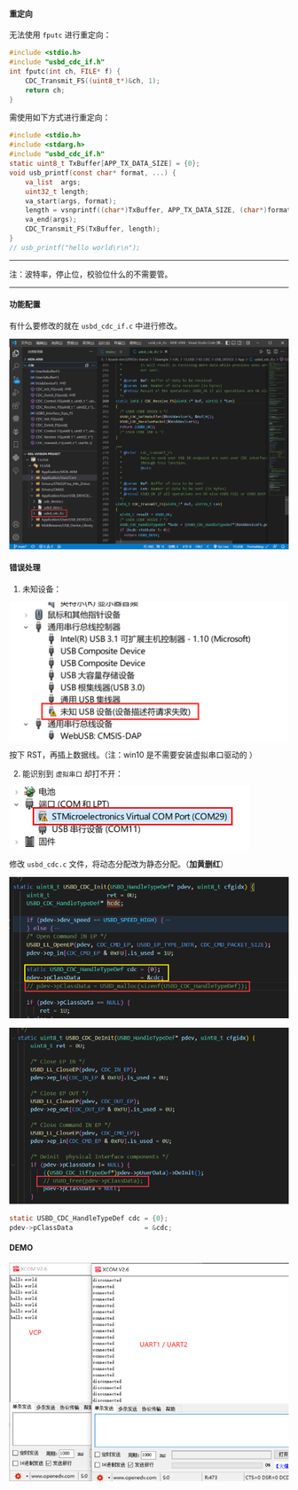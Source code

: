 #### 重定向

无法使用 `fputc` 进行重定向：

```c
#include <stdio.h>
#include "usbd_cdc_if.h"
int fputc(int ch, FILE* f) {
    CDC_Transmit_FS((uint8_t*)&ch, 1);
    return ch;
}
```

需使用如下方式进行重定向：

```c
#include <stdio.h>
#include <stdarg.h>
#include "usbd_cdc_if.h"
static uint8_t TxBuffer[APP_TX_DATA_SIZE] = {0};
void usb_printf(const char* format, ...) {
    va_list  args;
    uint32_t length;
    va_start(args, format);
    length = vsnprintf((char*)TxBuffer, APP_TX_DATA_SIZE, (char*)format, args);
    va_end(args);
    CDC_Transmit_FS(TxBuffer, length);
}
// usb_printf("hello world\r\n");
```

---

注：波特率，停止位，校验位什么的不需要管。

---

#### 功能配置

有什么要修改的就在 `usbd_cdc_if.c` 中进行修改。

![image-20221209004222451](README.assets/image-20221209004222451.png)

#### 错误处理

1. 未知设备：

![image-20221209000902641](README.assets/image-20221209000902641.png)

按下 RST，再插上数据线。（注：win10 是不需要安装虚拟串口驱动的 ）

2. 能识别到 `虚拟串口` 却打不开：

![image-20221208234104502](README.assets/image-20221208234104502.png)

修改 `usbd_cdc.c` 文件，将动态分配改为静态分配。（**加黄删红**）

![image-20221208234736302](README.assets/image-20221208234736302.png)

![image-20221208234802437](README.assets/image-20221208234802437.png)

```c
static USBD_CDC_HandleTypeDef cdc = {0};
pdev->pClassData                  = &cdc;
```

#### DEMO

![image-20221209002833958](README.assets/image-20221209002833958.png)